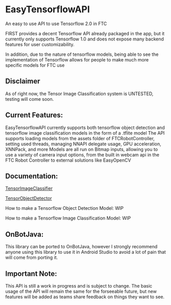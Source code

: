 # EasyTensorflowAPI

An easy to use API to use Tensorflow 2.0 in FTC

FIRST provides a decent Tensorflow API already packaged in the app, but it currently only supports Tensorflow 1.0 and does not expose many backend features for user customizability.

In addition, due to the nature of tensorflow models, being able to see the implementation of Tensorflow allows for people to make much more specific models for FTC use

## Disclaimer

As of right now, the Tensor Image Classification system is UNTESTED, testing will come soon.

## Current Features:
EasyTensorflowAPI currently supports both tensorflow object detection and tensorflow image classification models in the form of a .tflite model
The API supports loading models from the assets folder of FTCRobotController, setting used threads, managing NNAPI delegate usage, GPU acceleration, XNNPack, and more
Models are all run on Bitmap inputs, allowing you to use a variety of camera input options, from the built in webcam api in the FTC Robot Controller to external solutions like EasyOpenCV

## Documentation:
[TensorImageClassifier](https://github.com/OutoftheBoxFTC/EasyTensorflowAPI/blob/main/doc/tfic_overview.md)

[TensorObjectDetector](https://github.com/OutoftheBoxFTC/EasyTensorflowAPI/blob/main/doc/tfod_overview.md)

How to make a Tensorflow Object Detection Model: WIP

How to make a Tensorflow Image Classification Model: WIP


## OnBotJava:
This library can be ported to OnBotJava, however I strongly recommend anyone using this library to use it in Android Studio to avoid a lot of pain that will come from porting it.



## Important Note:
This API is still a work in progress and is subject to change. The basic usage of the API will remain the same for the forseeable future, but new features will be added as teams share feedback on things they want to see. 
